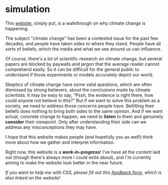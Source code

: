 # simulation
This [website](https://saachiagra.github.io/simulation/), simply put, is a walkthrough on why climate change is happening.

The subject "climate change" has been a contested issue for the past few decades, and 
people have taken sides to where they stand. People have all sorts of beliefs, which the 
media and what we see around us can influence.

Of course, there's a lot of scientific research on climate change, but several papers are 
blocked by paywalls and jargon that the average reader cannot comprehend easily. So it
can be difficult for the general public to understand if those experiments or 
models accurately depict our world.

Skeptics of climate change have some valid questions, which are often dismissed by strong 
believers, about the conclusions made by climate scientists. It may be easy to say, "Pssh, 
the evidence is right there, how could anyone not believe in this?" But if we want to solve 
this problem as a society, we need to address those concerns people have. Belittling their 
beliefs does nothing to bring both sides to the same opinion. And if we want actual, concrete 
change to happen, we need to **listen** to them and genuinely **consider** their viewpoint. 
Only after understanding their side can we address any misconceptions they may have.

I hope that this website makes people (and hopefully you as well!) think more about how we 
gather and interpret information.

Right now, this website is a ***work-in-progress***! 
I've have all the content laid out (though there's always more I could write about), and I'm currently aiming to make the website look better in the near future. 

*If you want to help me with CSS, please fill out this [feedback form](https://forms.gle/d4Pdm6epfrTMDG6X8), which is also linked on the website!*
